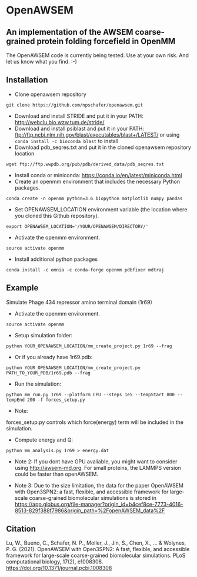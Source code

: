 # OpenAWSEM
## An implementation of the AWSEM coarse-grained protein folding forcefield in OpenMM

The OpenAWSEM code is currently being tested. Use at your own risk. And let us know what you find. :-)


## Installation
* Clone openawsem repository
```
git clone https://github.com/npschafer/openawsem.git
```
* Download and install STRIDE and put it in your PATH: http://webclu.bio.wzw.tum.de/stride/
* Download and install psiblast and put it in your PATH: ftp://ftp.ncbi.nlm.nih.gov/blast/executables/blast+/LATEST/ or using ```conda install -c bioconda blast``` to install
* Download pdb_seqres.txt and put it in the cloned openawsem repository location
```
wget ftp://ftp.wwpdb.org/pub/pdb/derived_data/pdb_seqres.txt
```
* Install conda or miniconda: https://conda.io/en/latest/miniconda.html
* Create an openmm environment that includes the necessary Python packages.
```
conda create -n openmm python=3.6 biopython matplotlib numpy pandas 
```
* Set OPENAWSEM_LOCATION environment variable (the location where you cloned this Github repository).
```
export OPENAWSEM_LOCATION='/YOUR/OPENAWSEM/DIRECTORY/'
```
* Activate the openmm environment.
```
source activate openmm
```
* Install additional python packages
```
conda install -c omnia -c conda-forge openmm pdbfixer mdtraj 
```

## Example
Simulate Phage 434 repressor amino terminal domain (1r69)

* Activate the openmm environment.
```
source activate openmm
```
* Setup simulation folder:
```
python YOUR_OPENAWSEM_LOCATION/mm_create_project.py 1r69 --frag
```
* Or if you already have 1r69.pdb:
```
python YOUR_OPENAWSEM_LOCATION/mm_create_project.py PATH_TO_YOUR_PDB/1r69.pdb --frag
```
* Run the simulation:
```
python mm_run.py 1r69 --platform CPU --steps 1e5 --tempStart 800 --tempEnd 200 -f forces_setup.py
```
* Note:

forces_setup.py controls which force(energy) term will be included in the simulation. 

* Compute energy and Q:
```
python mm_analysis.py 1r69 > energy.dat
```

* Note 2:
If you dont have GPU avaliable, you might want to consider using http://awsem-md.org. For small proteins, the LAMMPS version could be faster than openAWSEM.  

* Note 3:
Due to the size limitation, the data for the paper OpenAWSEM with Open3SPN2: a fast, flexible, and accessible framework for large-scale coarse-grained biomolecular simulations is stored in https://app.globus.org/file-manager?origin_id=b4cef8ce-7773-4016-8513-829f388f7986&origin_path=%2FopenAWSEM_data%2F

## Citation
Lu, W., Bueno, C., Schafer, N. P., Moller, J., Jin, S., Chen, X., ... & Wolynes, P. G. (2021). OpenAWSEM with Open3SPN2: A fast, flexible, and accessible framework for large-scale coarse-grained biomolecular simulations. PLoS computational biology, 17(2), e1008308. https://doi.org/10.1371/journal.pcbi.1008308
